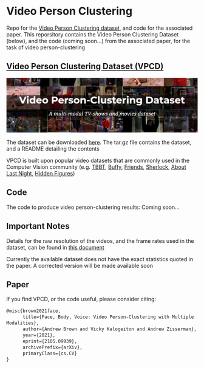 # Video Person Clustering
Repo for the [Video Person Clustering dataset](https://www.robots.ox.ac.uk/~vgg/data/Video_Person_Clustering/), and code for the associated paper. This reporsitory contains the Video Person Clustering Dataset (below), and the code (coming soon...) from the associated paper, for the task of video person-clustering

## [Video Person Clustering Dataset (VPCD)](https://www.robots.ox.ac.uk/~vgg/data/Video_Person_Clustering/)

![alt text](VPCD.png)

The dataset can be downloaded [here](https://www.robots.ox.ac.uk/~abrown/VPCD.tar.gz). The tar.gz file contains the dataset, and a README detailing the contents

VPCD is built upon popular video datasets that are commonly used in the Computer Vision community (e.g. [TBBT](http://tvd.niderb.fr/assets/pdf/lrec2014.pdf), [Buffy](https://www.robots.ox.ac.uk/~vgg/publications/papers/everingham06a.pdf), [Friends](https://www.robots.ox.ac.uk/~vgg/research/c1c/src/VickyKalogeitonBMVC2020.pdf), [Sherlock](https://www.robots.ox.ac.uk/~vgg/publications/2017/Nagrani17b/nagrani17b.pdf), [About Last Night](https://arxiv.org/pdf/2008.11289.pdf), [Hidden Figures](https://arxiv.org/pdf/2008.11289.pdf)) 

## Code

The code to produce video person-clustering results: Coming soon...

## Important Notes

Details for the raw resolution of the videos, and the frame rates used in the dataset, can be found in [this document](https://docs.google.com/document/d/1YTqU2V6Abkei1GlupFCinPH1-9T8NyTuzMni9h5YKAw/edit?usp=sharing)

Currently the available dataset does not have the exact statistics quoted in the paper. A corrected version will be made available soon

## Paper

If you find VPCD, or the code useful, please consider citing:

```
@misc{brown2021face,
      title={Face, Body, Voice: Video Person-Clustering with Multiple Modalities}, 
      author={Andrew Brown and Vicky Kalogeiton and Andrew Zisserman},
      year={2021},
      eprint={2105.09939},
      archivePrefix={arXiv},
      primaryClass={cs.CV}
}
```

